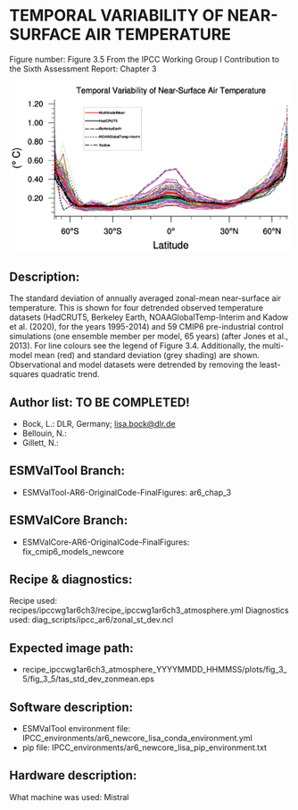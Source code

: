 
TEMPORAL VARIABILITY OF NEAR-SURFACE AIR TEMPERATURE
====================================================

Figure number: Figure 3.5
From the IPCC Working Group I Contribution to the Sixth Assessment Report: Chapter 3

![Figure 3.5](../images/ar6_wg1_chap3_figure3_5_surface_temp_variablility.png?raw=true)


Description:
------------
The standard deviation of annually averaged zonal-mean near-surface air
temperature. This is shown for four detrended observed temperature datasets
(HadCRUT5, Berkeley Earth, NOAAGlobalTemp-Interim and Kadow et al. (2020), 
for the years 1995-2014) and 59 CMIP6 pre-industrial control simulations (one 
ensemble member per model, 65 years) (after Jones et al., 2013). For line 
colours see the legend of Figure 3.4. Additionally, the multi-model mean (red) 
and standard deviation (grey shading) are shown. Observational and model 
datasets were detrended by removing the least-squares quadratic trend.


Author list: TO BE COMPLETED!
------------
- Bock, L.: DLR, Germany; lisa.bock@dlr.de
- Bellouin, N.:
- Gillett, N.:


ESMValTool Branch:
------------------
- ESMValTool-AR6-OriginalCode-FinalFigures: ar6_chap_3


ESMValCore Branch:
------------------
- ESMValCore-AR6-OriginalCode-FinalFigures: fix_cmip6_models_newcore


Recipe & diagnostics:
---------------------
Recipe used: recipes/ipccwg1ar6ch3/recipe_ipccwg1ar6ch3_atmosphere.yml
Diagnostics used: diag_scripts/ipcc_ar6/zonal_st_dev.ncl


Expected image path:
--------------------
- recipe_ipccwg1ar6ch3_atmosphere_YYYYMMDD_HHMMSS/plots/fig_3_5/fig_3_5/tas_std_dev_zonmean.eps


Software description:
---------------------
- ESMValTool environment file: IPCC_environments/ar6_newcore_lisa_conda_environment.yml
- pip file: IPCC_environments/ar6_newcore_lisa_pip_environment.txt


Hardware description:
---------------------
What machine was used:  Mistral
